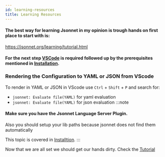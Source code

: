 ```yaml
---
id: learning-resources
title: Learning Resources
---
```


#### The best way for learning Jsonnet in my opinion is trough hands on first place to start with is:
https://jsonnet.org/learning/tutorial.html

#### For the next step [VSCode](https://code.visualstudio.com/) is required followed up by the prerequisites mentioned in [Installation](/intro/install).

### Rendering the Configuration to YAML or JSON from VScode
To render in YAML or JSON in VScode use `Ctrl` + `Shift` + `P` and search for:
-  `jsonnet: Evaluate file(YAML)` for yaml evaluation
-  `jsonnet: Evaluate file(YAML)` for json evaluation
:::note
#### Make sure you have the Jsonnet Language Server Plugin. 
Also you should setup your lib paths because jsonnet does not find them automatically

This topic is covered in [Installtion](/intro/install).
:::

Now that we are all set we should get our hands dirty. 
Check the [Tutorial](/tutorial/config)